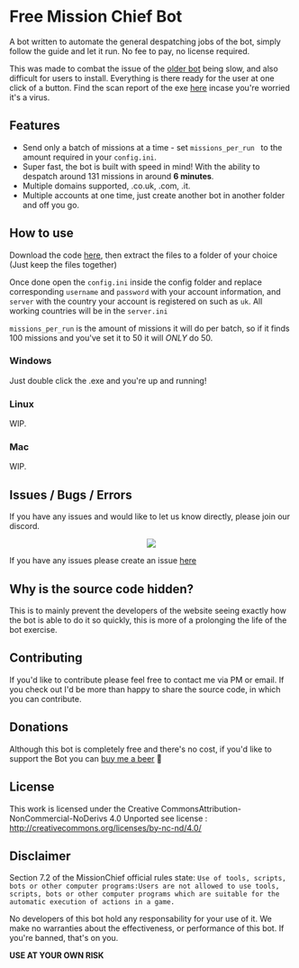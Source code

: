 # Free Mission Chief Bot

A bot written to automate the general despatching jobs of the bot, simply follow the guide and let it run. No fee to pay, no license required. 

This was made to combat the issue of the [older bot](https://github.com/codesidian/Python-MissionChiefBot) being slow, and also difficult for users to install. Everything is there ready for the user at one click of a button.
Find the scan report of the exe [here](https://www.virustotal.com/gui/file-analysis/ODM5NDNhYjMzNjgwNjI0MDQ2ZDcwNTE4ODZkOTIzNjM6MTU4Nzc3NzYwMQ==/detection) incase you're worried it's a virus. 

## Features
- Send only a batch of missions at a time - set `missions_per_run ` to the amount required in your `config.ini`.
- Super fast, the bot is built with speed in mind! With the ability to despatch around 131 missions in around **6 minutes**.
- Multiple domains supported, .co.uk, .com, .it.
- Multiple accounts at one time, just create another bot in another folder and off you go.


## How to use
Download the code [here](https://github.com/jackbayliss/Mission-Chief-Bot/archive/master.zip), then extract the files to a folder of your choice (Just keep the files together)

Once done open the `config.ini` inside the config folder and replace corresponding `username` and `password` with your account information, and `server` with the country  your account is registered on such as `uk`. All working countries will be in the `server.ini`

`missions_per_run` is the amount of missions it will do per batch, so if it finds 100 missions and you've set it to 50 it will *ONLY* do 50.


### Windows
Just double click the .exe and you're up and running!

### Linux
 WIP.
 
 ### Mac
 WIP.

## Issues / Bugs / Errors

If you have any issues and would like to let us know directly, please join our discord.
<p align="center">
  <a href="https://discord.gg/fxKtSuD">
    <img src="https://discordapp.com/api/guilds/676191159638425620/widget.png?style=banner2" />
  </a>
</p>

If you have any issues please create an issue [here](https://github.com/codesidian/Python-MissionChiefBot/issues)

## Why is the source code hidden?
This is to mainly prevent the developers of the website seeing exactly how the bot is able to do it so quickly, this is more of a prolonging the life of the bot exercise. 

## Contributing

If you'd like to contribute please feel free to contact me via PM or email. If you check out I'd be more than happy to share the source code, in which you can contribute.

## Donations
Although this bot is completely free and there's no cost, if you'd like to support the Bot you can [buy me a beer](https://www.paypal.me/jackbaylissdev) :beer:

## License

This work is licensed under the Creative CommonsAttribution-NonCommercial-NoDerivs 4.0 Unported see license : http://creativecommons.org/licenses/by-nc-nd/4.0/



## Disclaimer
Section 7.2 of the MissionChief official rules state:
`Use of tools, scripts, bots or other computer programs:Users are not allowed to use tools, scripts, bots or other computer programs which are suitable for the automatic execution of actions in a game.`

No developers of this bot hold any responsability for your use of it. We make no warranties about the effectiveness, or performance of this bot. If you're banned, that's on you. 

**USE AT YOUR OWN RISK**
